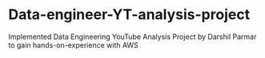 # Data-engineer-YT-analysis-project
Implemented Data Engineering YouTube Analysis Project by Darshil Parmar to gain hands-on-experience with AWS 
